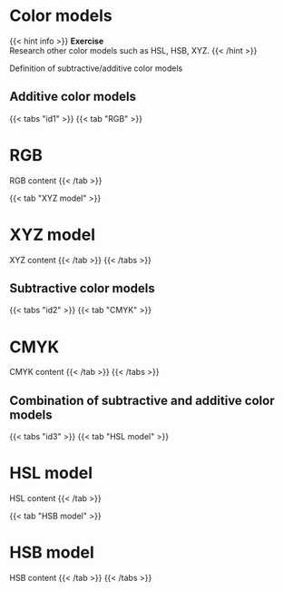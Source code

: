 # Color models

{{< hint info >}}
**Exercise**  
Research other color models such as HSL, HSB, XYZ.
{{< /hint >}}

Definition of subtractive/additive color models

## Additive color models

{{< tabs "id1" >}}
{{< tab "RGB" >}}
# RGB
RGB content
{{< /tab >}}

{{< tab "XYZ model" >}} 
# XYZ model
XYZ content
{{< /tab >}}
{{< /tabs >}}

## Subtractive color models

{{< tabs "id2" >}}
{{< tab "CMYK" >}}
# CMYK
CMYK content
{{< /tab >}}
{{< /tabs >}}

## Combination of subtractive and additive color models

{{< tabs "id3" >}}
{{< tab "HSL model" >}}
# HSL model
HSL content
{{< /tab >}}

{{< tab "HSB model" >}}
# HSB model
HSB content
{{< /tab >}}
{{< /tabs >}}

